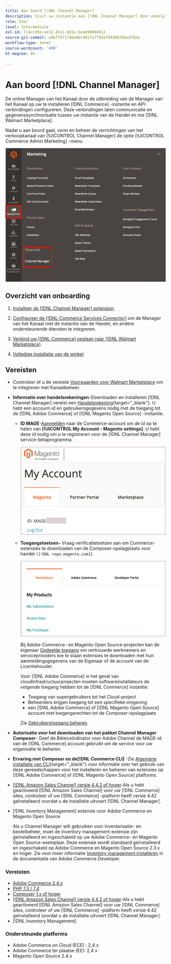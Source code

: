 ```yaml
---
title: Aan boord [!DNL Channel Manager]
description: Sluit uw instantie aan [!DNL Channel Manager] door enkele instapstappen te voltooien.
role: User
level: Intermediate
exl-id: 7c4ccd9e-ae32-4511-8d1e-baa690604612
source-git-commit: e0b7f971f8eb4bc0827a7792ef94d88766adf82e
workflow-type: tm+mt
source-wordcount: '499'
ht-degree: 0%

---
```



# Aan boord [!DNL Channel Manager]

De online Manager van het Kanaal door de uitbreiding van de Manager van het Kanaal op uw te installeren [!DNL Commerce] -instantie en API-verbindingen configureren. Deze verbindingen laten communicatie en gegevenssynchronisatie tussen uw instantie van de Handel en toe [!DNL Walmart Marketplace].

Nadat u aan boord gaat, vorm en beheer de verrichtingen van het verkoopkanaal van [!UICONTROL Channel Manager] de optie [!UICONTROL Commerce Admin Marketing] -menu.

![[!DNL Channel Manager] optie in de beheerweergave](assets/channel-manager-admin-view.png)

## Overzicht van onboarding

1. [Installeer de [!DNL Channel Manager] extension](install.md).

1. [Configureer de [!DNL Commerce Services Connector]](connect.md) om de Manager van het Kanaal met de instantie van de Handel, en andere ondersteunende diensten te integreren.

1. [Verbind uw [!DNL Commerce] opslaan naar [!DNL Walmart Marketplace]](connect.md).

1. [Volledige installatie van de winkel](complete-store-setup.md).

## Vereisten

- Controleer of u de vereiste [Voorwaarden voor Walmart Marketplace](walmart-prerequisites.md) om te integreren met Kanaalbeheer.

- **Informatie over handelsrekeningen**-Downloaden en installeren [!DNL Channel Manager] vereist een [Handelsrekening](https://docs.magento.com/user-guide/magento/magento-account.html){target=&quot;_blank&quot;}. U hebt een account-id en gebruikersgegevens nodig met de toegang tot de [!DNL Adobe Commerce] of [!DNL Magento Open Source] -instantie.

   - **ID MAGE**-[Aanmelden](https://account.magento.com/customer/account/login/) naar de Commerce-account om de id op te halen van **[!UICONTROL My Account - Magento settings]**. U hebt deze id nodig om u te registreren voor de [!DNL Channel Manager] service-bètaprogramma.

      ![[!DNL MAGEID] over de accountinstellingen voor de handel](assets/mageid-my-commerce-account.png)

   - **Toegangstoetsen-** Vraag verificatietoetsen aan om Commerce-extensies te downloaden van de Composer-opslagplaats voor handel `([!DNL repo.magento.com]`).

      ![[!UICONTROL Commerce Marketplace access keys]](assets/commerce-marketplace-access-keys.png)

      Bij Adobe Commerce- en Magento Open Source-projecten kan de eigenaar [Gedeelde toegang](https://docs.magento.com/user-guide/magento/magento-account-share.html) om vertrouwde werknemers en serviceproviders toe te staan extensies te downloaden met hun aanmeldingsgegevens van de Eigenaar of de account van de Licentiehouder.

      Voor [!DNL Adobe Commerce] in het geval van cloudinfrastructuurprojecten moeten softwareinstallateurs de volgende toegang hebben tot de [!DNL Commerce] instantie:

      - Toegang van supergebruikers tot het Cloud-project
      - Beheerders krijgen toegang tot een specifieke omgeving
      - een [!DNL Adobe Commerce] of [!DNL Magento Open Source] account met toegangsrechten tot de Composer-opslagplaats

      Zie [Gebruikerstoegang beheren](https://devdocs.magento.com/cloud/project/user-admin.html).


- **Autorisatie voor het downloaden van het pakket Channel Manager Composer**- Geef de Bètecoördinator voor Adobe Channel de MAGE-id van de [!DNL Commerce] account gebruikt om de service voor uw organisatie te beheren.
- **Ervaring met Composer en de[!DNL Commerce CLI]** -Zie [Algemene installatie van CLI](https://devdocs.magento.com/extensions/install/){target=&quot;_blank&quot;} voor informatie over het gebruik van deze gereedschappen voor het installeren en beheren van extensies op [!DNL Adobe Commerce] of [!DNL Magento Open Source] platforms.
- [[!DNL Amazon Sales Channel] versie 4.4.2 of hoger](https://experienceleague.adobe.com/docs/commerce-channels/amazon/release-notes.html)-Als u hebt geactiveerd [!DNL Amazon Sales Channel] voor uw [!DNL Commerce] sites, controleer of uw [!DNL Commerce] -platform heeft versie 4.42 geïnstalleerd voordat u de installatie uitvoert [!DNL Channel Manager].
- [!DNL Inventory Management] extensie voor Adobe Commerce en Magento Open Source

   Als u Channel Manager wilt gebruiken voor inventarisatie- en bestelbeheer, moet de Inventory management-extensie zijn geïnstalleerd en ingeschakeld op uw Adobe Commerce- en Magento Open Source-exemplaar. Deze extensie wordt standaard geïnstalleerd en ingeschakeld op Adobe Commerce en Magento Open Source 2.3.x en hoger. Zie voor meer informatie [Inventory management installeren](https://devdocs.magento.com/extensions/inventory-management/) in de documentatie van Adobe Commerce Developer.

### Vereisten

- [Adobe Commerce 2.4.x](https://devdocs.magento.com/release/released-versions.html)
- [PHP 7.3 / 7.4](https://devdocs.magento.com/guides/v2.4/install-gde/prereq/php-settings.html)
- [Composer 1.x of hoger](https://devdocs.magento.com/cloud/reference/cloud-composer.html)
- [[!DNL Amazon Sales Channel] versie 4.4.2 of hoger](https://experienceleague.adobe.com/docs/commerce-channels/amazon/release-notes.html)-Als u hebt geactiveerd [!DNL Amazon Sales Channel] voor uw [!DNL Commerce] sites, controleer of uw [!DNL Commerce] -platform heeft versie 4.42 geïnstalleerd voordat u de installatie uitvoert [!DNL Channel Manager].
- [!DNL Inventory Management]

### Ondersteunde platforms

- Adobe Commerce on Cloud (ECE) : 2,4 x
- Adobe Commerce ter plaatse (EE): 2,4 x
- Magento Open Source 2.4.x

